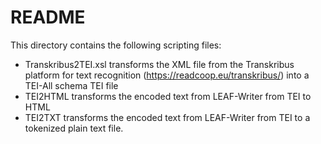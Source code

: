 # README

This directory contains the following scripting files:

* Transkribus2TEI.xsl transforms the XML file from the Transkribus platform for text recognition (https://readcoop.eu/transkribus/) into a TEI-All schema TEI file
* TEI2HTML transforms the encoded text from LEAF-Writer from TEI to HTML
* TEI2TXT transforms the encoded text from LEAF-Writer from TEI to a tokenized plain text file.
